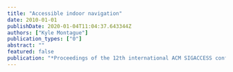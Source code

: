 ```yaml
---
title: "Accessible indoor navigation"
date: 2010-01-01
publishDate: 2020-01-04T11:04:37.643344Z
authors: ["Kyle Montague"]
publication_types: ["0"]
abstract: ""
featured: false
publication: "*Proceedings of the 12th international ACM SIGACCESS conference on Computers and accessibility*"
---
```


